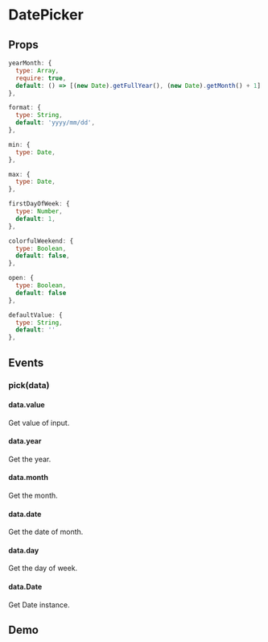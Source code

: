 # DatePicker

## Props

```js
yearMonth: {
  type: Array,
  require: true,
  default: () => [(new Date).getFullYear(), (new Date).getMonth() + 1]
},

format: {
  type: String,
  default: 'yyyy/mm/dd',
},

min: {
  type: Date,
},

max: {
  type: Date,
},

firstDayOfWeek: {
  type: Number,
  default: 1,
},

colorfulWeekend: {
  type: Boolean,
  default: false,
},

open: {
  type: Boolean,
  default: false
},

defaultValue: {
  type: String,
  default: ''
},
```

## Events
### pick(data) 
#### data.value 
Get value of input.
#### data.year
Get the year.
#### data.month
Get the month.
#### data.date
Get the date of month.
#### data.day
Get the day of week.
#### data.Date
Get Date instance.

## Demo

